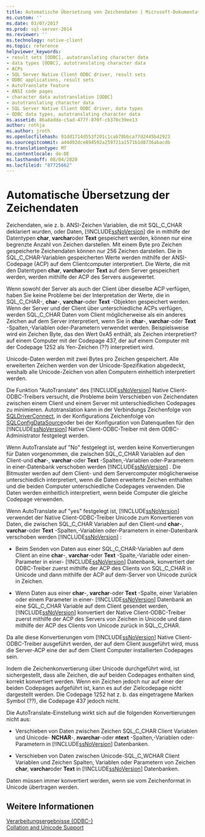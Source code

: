 ```yaml
---
title: Automatische Übersetzung von Zeichendaten | Microsoft-Dokumentation
ms.custom: ''
ms.date: 03/07/2017
ms.prod: sql-server-2014
ms.reviewer: ''
ms.technology: native-client
ms.topic: reference
helpviewer_keywords:
- result sets [ODBC], autotranslating character data
- data types [ODBC], autotranslating character data
- ACPs
- SQL Server Native Client ODBC driver, result sets
- ODBC applications, result sets
- AutoTranslate feature
- ANSI code pages
- character data autotranslation [ODBC]
- autotranslating character data
- SQL Server Native Client ODBC driver, data types
- ODBC data types, autotranslating character data
ms.assetid: 86a8adda-c5ad-477f-870f-cb370c39ee13
author: rothja
ms.author: jroth
ms.openlocfilehash: 91dd1714d553f201c1cab78bbca77d2445b42923
ms.sourcegitcommit: ad4d92dce894592a259721a1571b1d8736abacdb
ms.translationtype: MT
ms.contentlocale: de-DE
ms.lasthandoff: 08/04/2020
ms.locfileid: "87725662"
---
```

# <a name="autotranslation-of-character-data"></a>Automatische Übersetzung der Zeichendaten
  Zeichendaten, wie z. b. ANSI-Zeichen Variablen, die mit SQL_C_CHAR deklariert wurden, oder Daten, [!INCLUDE[ssNoVersion](../../includes/ssnoversion-md.md)] die in mithilfe der Datentypen **char**, **varchar**oder **Text** gespeichert werden, können nur eine begrenzte Anzahl von Zeichen darstellen. Mit einem Byte pro Zeichen gespeicherte Zeichendaten können nur 256 Zeichen darstellen. Die in SQL_C_CHAR-Variablen gespeicherten Werte werden mithilfe der ANSI-Codepage (ACP) auf dem Clientcomputer interpretiert. Die Werte, die mit den Datentypen **char**, **varchar**oder **Text** auf dem Server gespeichert werden, werden mithilfe der ACP des Servers ausgewertet.  
  
 Wenn sowohl der Server als auch der Client über dieselbe ACP verfügen, haben Sie keine Probleme bei der Interpretation der Werte, die in SQL_C_CHAR-, **char**-, **varchar**-oder **Text** -Objekten gespeichert werden. Wenn der Server und der Client über unterschiedliche ACPs verfügen, werden SQL_C_CHAR Daten vom Client möglicherweise als ein anderes Zeichen auf dem Server interpretiert, wenn Sie in **char**-, **varchar**-oder **Text** -Spalten,-Variablen oder-Parametern verwendet werden. Beispielsweise wird ein Zeichen Byte, das den Wert 0xA5 enthält, als Zeichen interpretiert? auf einem Computer mit der Codepage 437, der auf einem Computer mit der Codepage 1252 als Yen-Zeichen (??) interpretiert wird.  
  
 Unicode-Daten werden mit zwei Bytes pro Zeichen gespeichert. Alle erweiterten Zeichen werden von der Unicode-Spezifikation abgedeckt, weshalb alle Unicode-Zeichen von allen Computern einheitlich interpretiert werden.  
  
 Die Funktion "AutoTranslate" des [!INCLUDE[ssNoVersion](../../includes/ssnoversion-md.md)] Native Client-ODBC-Treibers versucht, die Probleme beim Verschieben von Zeichendaten zwischen einem Client und einem Server mit unterschiedlichen Codepages zu minimieren. Autotranslation kann in der Verbindungs Zeichenfolge von [SQLDriverConnect](../native-client-odbc-api/sqldriverconnect.md), in der Konfigurations Zeichenfolge von [SQLConfigDataSource](../native-client-odbc-api/sqlconfigdatasource.md)oder bei der Konfiguration von Datenquellen für den [!INCLUDE[ssNoVersion](../../includes/ssnoversion-md.md)] Native Client-ODBC-Treiber mit dem ODBC-Administrator festgelegt werden.  
  
 Wenn AutoTranslate auf "No" festgelegt ist, werden keine Konvertierungen für Daten vorgenommen, die zwischen SQL_C_CHAR Variablen auf den Client-und **char**-, **varchar**-oder **Text** -Spalten,-Variablen oder-Parametern in einer-Datenbank verschoben werden [!INCLUDE[ssNoVersion](../../includes/ssnoversion-md.md)] . Die Bitmuster werden auf dem Client- und dem Servercomputer möglicherweise unterschiedlich interpretiert, wenn die Daten erweiterte Zeichen enthalten und die beiden Computer unterschiedliche Codepages verwenden. Die Daten werden einheitlich interpretiert, wenn beide Computer die gleiche Codepage verwenden.  
  
 Wenn AutoTranslate auf "yes" festgelegt ist, [!INCLUDE[ssNoVersion](../../includes/ssnoversion-md.md)] verwendet der Native Client-ODBC-Treiber Unicode zum Konvertieren von Daten, die zwischen SQL_C_CHAR Variablen auf den Client-und **char**-, **varchar**-oder **Text** -Spalten,-Variablen oder-Parametern in einer-Datenbank verschoben werden [!INCLUDE[ssNoVersion](../../includes/ssnoversion-md.md)] :  
  
-   Beim Senden von Daten aus einer SQL_C_CHAR-Variablen auf dem Client an eine **char**-, **varchar**-oder **Text** -Spalte,-Variable oder einen-Parameter in einer- [!INCLUDE[ssNoVersion](../../includes/ssnoversion-md.md)] Datenbank, konvertiert der ODBC-Treiber zuerst mithilfe der ACP des Clients von SQL_C_CHAR in Unicode und dann mithilfe der ACP auf dem-Server von Unicode zurück in Zeichen.  
  
-   Wenn Daten aus einer **char**-, **varchar**-oder **Text** -Spalte, einer Variablen oder einem Parameter in einer- [!INCLUDE[ssNoVersion](../../includes/ssnoversion-md.md)] Datenbank an eine SQL_C_CHAR Variable auf dem Client gesendet werden, [!INCLUDE[ssNoVersion](../../includes/ssnoversion-md.md)] konvertiert der Native Client-ODBC-Treiber zuerst mithilfe der ACP des Servers von Zeichen in Unicode und dann mithilfe der ACP des Clients von Unicode zurück in SQL_C_CHAR.  
  
 Da alle diese Konvertierungen vom [!INCLUDE[ssNoVersion](../../includes/ssnoversion-md.md)] Native Client-ODBC-Treiber ausgeführt werden, der auf dem Client ausgeführt wird, muss die Server-ACP eine der auf dem Client Computer installierten Codepages sein.  
  
 Indem die Zeichenkonvertierung über Unicode durchgeführt wird, ist sichergestellt, dass alle Zeichen, die auf beiden Codepages enthalten sind, korrekt konvertiert werden. Wenn ein Zeichen jedoch nur auf einer der beiden Codepages aufgeführt ist, kann es auf der Zielcodepage nicht dargestellt werden. Die Codepage 1252 hat z. b. das eingetragene Marken Symbol (??), die Codepage 437 jedoch nicht.  
  
 Die AutoTranslate-Einstellung wirkt sich auf die folgenden Konvertierungen nicht aus:  
  
-   Verschieben von Daten zwischen Zeichen SQL_C_CHAR Client Variablen und Unicode- **NCHAR**-, **nvarchar**-oder **ntext** -Spalten,-Variablen oder-Parametern in [!INCLUDE[ssNoVersion](../../includes/ssnoversion-md.md)] Datenbanken.  
  
-   Verschieben von Daten zwischen Unicode-SQL_C_WCHAR Client Variablen und Zeichen Spalten, Variablen oder Parametern von Zeichen **char**, **varchar**oder **Text** in [!INCLUDE[ssNoVersion](../../includes/ssnoversion-md.md)] Datenbanken.  
  
 Daten müssen immer konvertiert werden, wenn sie vom Zeichenformat in Unicode übertragen werden.  
  
## <a name="see-also"></a>Weitere Informationen  
 [Verarbeitungsergebnisse &#40;ODBC-&#41;](processing-results-odbc.md)   
 [Collation and Unicode Support](../collations/collation-and-unicode-support.md)  
  
  
